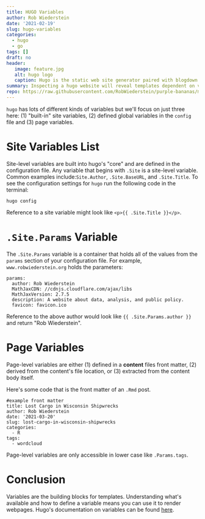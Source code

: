 ```yaml
---
title: HUGO Variables
author: Rob Wiederstein
date: '2021-02-19'
slug: hugo-variables
categories:
  - hugo
  - go
tags: []
draft: no
header:
   image: feature.jpg
   alt: hugo logo
   caption: Hugo is the static web site generator paired with blogdown.
summary: Inspecting a hugo website will reveal templates dependent on variables.  You have to have an understanding of what variables are available and under what circumstances.  Careful reading of hugo documentation is helpful, but here are a few tips.
repo: https://raw.githubusercontent.com/RobWiederstein/purple-bananas/main/content/post/2021-02-19-hugo-site-variables/index.md
---
```


`hugo` has lots of different kinds of variables but we'll focus on just three here:  (1) "built-in" site variables, (2) defined global variables in the `config` file and (3) page variables.

# Site Variables List

Site-level variables are built into hugo's "core" and are defined in the configuration file.  Any variable that begins with `.Site` is a site-level variable. Common examples include:`Site.Author`, `.Site.BaseURL`, and `.Site.Title`.  To see the configuration settings for `hugo` run the following code in the terminal:

```
hugo config
```
Reference to a site variable might look like
`<p>{{ .Site.Title }}</p>`.

# `.Site.Params` Variable

The `.Site.Params` variable is a container that holds all of the values from the `params` section of your configuration file.  For example, `www.robwiederstein.org` holds the parameters:

```
params:
  author: Rob Wiederstein
  MathJaxCDN: //cdnjs.cloudflare.com/ajax/libs
  MathJaxVersion: 2.7.5
  description: A website about data, analysis, and public policy.
  favicon: favicon.ico
```
Reference to the above author would look like `{{ .Site.Params.author }}` and return "Rob Wiederstein".

# Page Variables

Page-level variables are either (1) defined in a **content** files front matter, (2) derived from the content's file location, or (3) extracted from the content body itself.

Here's some code that is the front matter of an `.Rmd` post.

```
#example front matter
title: Lost Cargo in Wisconsin Shipwrecks
author: Rob Wiederstein
date: '2021-03-20'
slug: lost-cargo-in-wisconsin-shipwrecks
categories:
  - R
tags:
  - wordcloud
```
Page-level variables are only accessible in lower case like `.Params.tags`.

# Conclusion

Variables are the building blocks for templates.  Understanding what's available and how to define a variable means you can use it to render webpages.  Hugo's documentation on variables can be found [here](https://gohugo.io/categories/variables-and-params).
